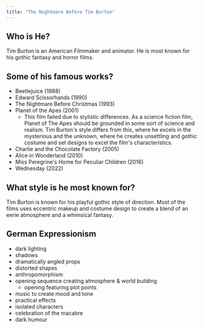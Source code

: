 ```yaml
---
title: "The Nightmare Before Tim Burton"
---
```


## Who is He?

Tim Burton is an American Filmmaker and animator. He is most known for his gothic fantasy and horror films.

## Some of his famous works?

- Beetlejuice (1988)
- Edward Scissorhands (1990)
- The Nightmare Before Christmas (1993)
- Planet of the Apes (2001)
  - This film failed due to stylistic differences. As a science fiction film, Planet of The Apes should be grounded in some sort of science and realism. Tim Burton's style differs from this, where he excels in the mysterious and the unknown, where he creates unsettling and gothic costume and set designs to excel the film's characteristics.
- Charlie and the Chocolate Factory (2005)
- Alice in Wonderland (2010)
- Miss Peregrine's Home for Peculiar Children (2016)
- Wednesday (2022)

## What style is he most known for?

Tim Burton is known for his playful gothic style of direction. Most of the films uses eccentric makeup and costume design to create a blend of an eerie atmosphere and a whimsical fantasy.

## German Expressionism

- dark lighting
- shadows
- dramatically angled props
- distorted shapes
- anthropomorphism
- opening sequence creating atmosphere & world building
  - opening featuring plot points
- music to create mood and tone
- practical effects
- isolated characters
- celebration of the macabre
- dark humour
